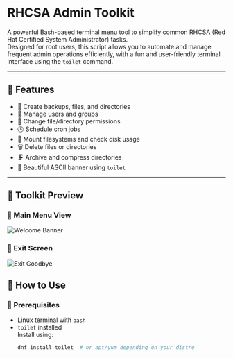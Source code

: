 # RHCSA Admin Toolkit

A powerful Bash-based terminal menu tool to simplify common RHCSA (Red Hat Certified System Administrator) tasks.  
Designed for root users, this script allows you to automate and manage frequent admin operations efficiently, with a fun and user-friendly terminal interface using the `toilet` command.

---

## 🌟 Features

- 📁 Create backups, files, and directories  
- 👤 Manage users and groups  
- 🔐 Change file/directory permissions  
- 🕒 Schedule cron jobs  
- 💾 Mount filesystems and check disk usage  
- 🗑️ Delete files or directories  
- 🗜️ Archive and compress directories  
- 🎨 Beautiful ASCII banner using `toilet`

---

## 🧰 Toolkit Preview

### 📸 Main Menu View


![Welcome Banner](./images/welcome_banner.jpg)

### 📸 Exit Screen

![Exit Goodbye](./images/exit_goodbye.jpg)


## 🚀 How to Use

### 📌 Prerequisites
- Linux terminal with `bash`
- `toilet` installed  
  Install using:
  ```bash
  dnf install toilet  # or apt/yum depending on your distro
